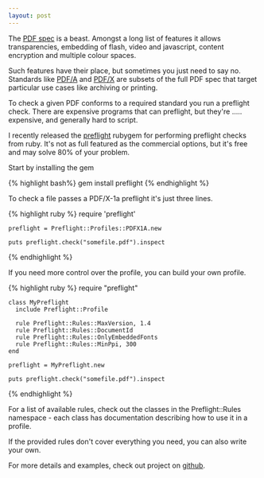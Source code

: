 ```yaml
---
layout: post
---
```

The [PDF spec](http://www.adobe.com/devnet/pdf/pdf_reference.html) is a beast.
Amongst a long list of features it allows transparencies, embedding of flash,
video and javascript, content encryption and multiple colour spaces.

Such features have their place, but sometimes you just need to say no.
Standards like [PDF/A](http://en.wikipedia.org/wiki/PDF/A) and
[PDF/X](http://en.wikipedia.org/wiki/PDF/X) are subsets of the full PDF spec
that target particular use cases like archiving or printing.

To check a given PDF conforms to a required standard you run a preflight check.
There are expensive programs that can preflight, but they're ..... expensive,
and generally hard to script.

I recently released the [preflight](http://rubygems.org/gems/preflight) rubygem
for performing preflight checks from ruby. It's not as full featured as the
commercial options, but it's free and may solve 80% of your problem.

Start by installing the gem

{% highlight bash%}
    gem install preflight
{% endhighlight %}

To check a file passes a PDF/X-1a preflight it's just three lines.

{% highlight ruby %}
    require 'preflight'

    preflight = Preflight::Profiles::PDFX1A.new

    puts preflight.check("somefile.pdf").inspect
{% endhighlight %}

If you need more control over the profile, you can build your own profile.

{% highlight ruby %}
    require "preflight"

    class MyPreflight
      include Preflight::Profile

      rule Preflight::Rules::MaxVersion, 1.4
      rule Preflight::Rules::DocumentId
      rule Preflight::Rules::OnlyEmbeddedFonts
      rule Preflight::Rules::MinPpi, 300
    end

    preflight = MyPreflight.new

    puts preflight.check("somefile.pdf").inspect
{% endhighlight %}

For a list of available rules, check out the classes in the Preflight::Rules
namespace - each class has documentation describing how to use it in a profile.

If the provided rules don't cover everything you need, you can also write your
own.

For more details and examples, check out project on
[github](https://github.com/yob/pdf-preflight).
